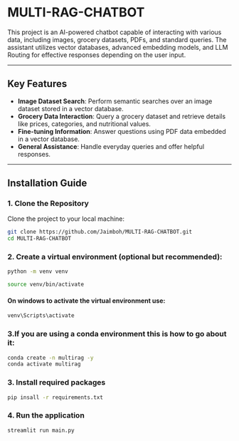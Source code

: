 # MULTI-RAG-CHATBOT
This project is an AI-powered chatbot capable of interacting with various data, including images, grocery datasets, PDFs, and standard queries. The assistant utilizes vector databases, advanced embedding models, and  LLM 
 Routing for effective responses depending on the user input.

---

## Key Features

- **Image Dataset Search**: Perform semantic searches over an image dataset stored in a vector database.
- **Grocery Data Interaction**: Query a grocery dataset and retrieve details like prices, categories, and nutritional values.
- **Fine-tuning Information**: Answer questions using PDF data embedded in a vector database.
- **General Assistance**: Handle everyday queries and offer helpful responses.

---



## Installation Guide

### 1. Clone the Repository

Clone the project to your local machine:
```bash
git clone https://github.com/Jaimboh/MULTI-RAG-CHATBOT.git
cd MULTI-RAG-CHATBOT
```
### 2. Create a virtual environment (optional but recommended):
``` bash
python -m venv venv

source venv/bin/activate
```
#### On windows to activate the virtual environment use:
``` bash
venv\Scripts\activate
```
### 3.If you are using a conda environment this is how to go about it:
```bash
conda create -n multirag -y
conda activate multirag
```

### 3. Install required packages
```bash
pip insall -r requirements.txt
```
### 4. Run the application
```bash
streamlit run main.py
```

